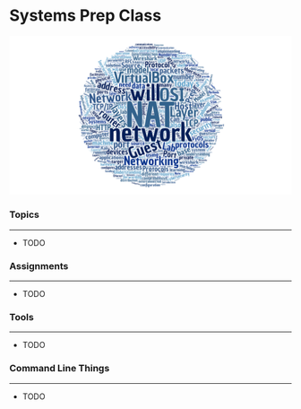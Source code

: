 # Systems Prep Class

![alt text](https://raw.githubusercontent.com/TK05/SecureSet_2018/master/images/npr100wc.png "Aggregated From Lesson Files")


### Topics
------

* TODO


### Assignments
------

* TODO


### Tools
------

* TODO


### Command Line Things
------

* TODO